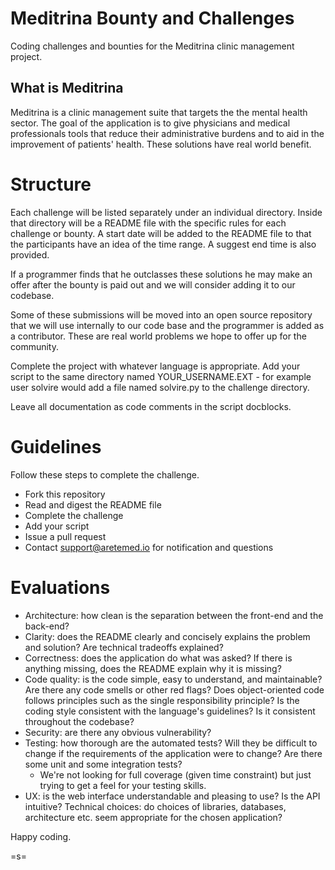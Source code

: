 # Meditrina Bounty and Challenges

Coding challenges and bounties for the Meditrina clinic management project.

## What is Meditrina

Meditrina is a clinic management suite that targets the the mental health sector. The goal of the application is to give physicians and medical professionals tools that reduce their administrative burdens and to aid in the improvement of patients' health. These solutions have real world benefit.

# Structure

Each challenge will be listed separately under an individual directory. Inside that directory will be a README file with the specific rules for each challenge or bounty. A start date will be added to the README file to that the participants have an idea of the time range. A suggest end time is also provided.

If a programmer finds that he outclasses these solutions he may make an offer after the bounty is paid out and we will consider adding it to our codebase.

Some of these submissions will be moved into an open source repository that we will use internally to our code base and the programmer is added as a contributor. These are real world problems we hope to offer up for the community.

Complete the project with whatever language is appropriate. Add your script to the same directory named YOUR_USERNAME.EXT - for example user solvire would add a file named solvire.py to the challenge directory.

Leave all documentation as code comments in the script docblocks.


# Guidelines

Follow these steps to complete the challenge.

- Fork this repository
- Read and digest the README file
- Complete the challenge
- Add your script
- Issue a pull request
- Contact support@aretemed.io for notification and questions

# Evaluations


- Architecture: how clean is the separation between the front-end and the back-end?
- Clarity: does the README clearly and concisely explains the problem and solution? Are technical tradeoffs explained?
- Correctness: does the application do what was asked? If there is anything missing, does the README explain why it is missing?
- Code quality: is the code simple, easy to understand, and maintainable? Are there any code smells or other red flags? Does object-oriented code follows principles such as the single responsibility principle? Is the coding style consistent with the language's guidelines? Is it consistent throughout the codebase?
- Security: are there any obvious vulnerability?
- Testing: how thorough are the automated tests? Will they be difficult to change if the requirements of the application were to change? Are there some unit and some integration tests?
  - We're not looking for full coverage (given time constraint) but just trying to get a feel for your testing skills.
- UX: is the web interface understandable and pleasing to use? Is the API intuitive?
    Technical choices: do choices of libraries, databases, architecture etc. seem appropriate for the chosen application?



Happy coding.

=s=
